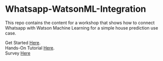 # Whatsapp-WatsonML-Integration
This repo contains the content for a workshop that shows how to connect Whatsapp with Watson Machine Learning for a simple house prediction use case.

Get Started [Here](https://ibm.biz/WatsonWhatsapp).<br>
Hands-On Tutorial [Here](https://developer.ibm.com/patterns/build-a-framework-that-connects-whatsapp-to-any-watson-service-on-ibm-cloud/). <br>
Survey [Here](https://ibm.biz/BdfzQv)
